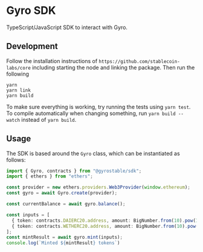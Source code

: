 # Gyro SDK

TypeScript/JavaScript SDK to interact with Gyro.

## Development

Follow the installation instructions of `https://github.com/stablecoin-labs/core`
including starting the node and linking the package.
Then run the following

```
yarn
yarn link
yarn build
```

To make sure everything is working, try running the tests using `yarn test`.
To compile automatically when changing something, run `yarn build --watch` instead of `yarn build`.

## Usage

The SDK is based around the `Gyro` class, which can be instantiated as follows:


```typescript
import { Gyro, contracts } from "@gyrostable/sdk";
import { ethers } from "ethers";

const provider = new ethers.providers.Web3Provider(window.ethereum);
const gyro = await Gyro.create(provider);

const currentBalance = await gyro.balance();

const inputs = [
  { token: contracts.DAIERC20.address, amount: BigNumber.from(10).pow(18).mul(2500) },
  { token: contracts.WETHERC20.address, amount: BigNumber.from(10).pow(18).mul(2) },
];
const mintResult = await gyro.mint(inputs);
console.log(`Minted ${mintResult} tokens`)
```
